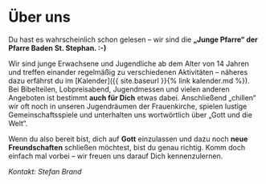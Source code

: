 # Über uns

Du hast es wahrscheinlich schon gelesen – wir sind die **„Junge Pfarre“ der Pfarre Baden St. Stephan. :-)**

Wir sind junge Erwachsene und Jugendliche ab dem Alter von 14 Jahren und treffen einander regelmäßig zu verschiedenen Aktivitäten – näheres dazu erfährst du im [Kalender]({{ site.baseurl }}{% link kalender.md %}).
Bei Bibelteilen, Lobpreisabend, Jugendmessen und vielen anderen Angeboten ist bestimmt **auch für Dich** etwas dabei. Anschließend „chillen“ wir oft noch in unseren Jugendräumen der Frauenkirche, spielen lustige Gemeinschaftsspiele und unterhalten uns wortwörtlich über „Gott und die Welt“.

Wenn du also bereit bist, dich auf **Gott** einzulassen und dazu noch **neue Freundschaften** schließen möchtest, bist du genau richtig.
Komm doch einfach mal vorbei – wir freuen uns darauf Dich kennenzulernen.

*Kontakt: Stefan Brand*
